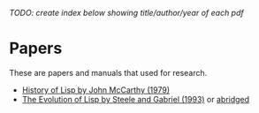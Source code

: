 _TODO: create index below showing title/author/year of each pdf_

# Papers

These are papers and manuals that used for research.

- [History of Lisp by John McCarthy (1979)](history-of-lisp-1979.pdf)
- [The Evolution of Lisp by Steele and Gabriel (1993)](HOPL2-Uncut.pdf) or [abridged](Hopl2.pdf)
